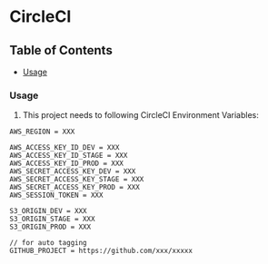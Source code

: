 # CircleCI

## Table of Contents

- [Usage](#usage)

### Usage

1. This project needs to following CircleCI Environment Variables:

```
AWS_REGION = XXX

AWS_ACCESS_KEY_ID_DEV = XXX
AWS_ACCESS_KEY_ID_STAGE = XXX
AWS_ACCESS_KEY_ID_PROD = XXX
AWS_SECRET_ACCESS_KEY_DEV = XXX
AWS_SECRET_ACCESS_KEY_STAGE = XXX
AWS_SECRET_ACCESS_KEY_PROD = XXX
AWS_SESSION_TOKEN = XXX

S3_ORIGIN_DEV = XXX
S3_ORIGIN_STAGE = XXX
S3_ORIGIN_PROD = XXX

// for auto tagging
GITHUB_PROJECT = https://github.com/xxx/xxxxx
